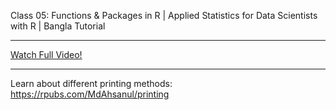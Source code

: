 Class 05: Functions & Packages in R | Applied Statistics for Data Scientists with R | Bangla Tutorial  <br>

---
[Watch Full Video!](https://youtu.be/98Uwxt1RPyI)

---
Learn about different printing methods: https://rpubs.com/MdAhsanul/printing
